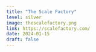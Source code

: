 ```yaml
---
title: "The Scale Factory"
level: silver
image: thescalefactory.png
link: https://scalefactory.com/
date: 2024-01-15
draft: false
---
```



